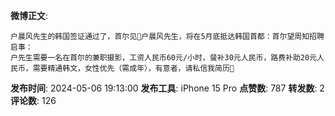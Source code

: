 **微博正文**: 
```
户晨风先生的韩国签证通过了，首尔见🙏户晨风先生，将在5月底抵达韩国首都：首尔望周知招聘启事：
户先生需要一名在首尔的兼职摄影，工资人民币60元/小时，餐补30元人民币，路费补助20元人民币，需要精通韩文，女性优先（需成年），有意者，请私信我简历🙏
```
**发布时间**: 2024-05-06 19:13:00
**发布工具**: iPhone 15 Pro
**点赞数**: 787
**转发数**: 2
**评论数**: 126
